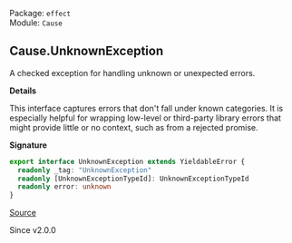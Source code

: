Package: `effect`<br />
Module: `Cause`<br />

## Cause.UnknownException

A checked exception for handling unknown or unexpected errors.

**Details**

This interface captures errors that don't fall under known categories. It is
especially helpful for wrapping low-level or third-party library errors that
might provide little or no context, such as from a rejected promise.

**Signature**

```ts
export interface UnknownException extends YieldableError {
  readonly _tag: "UnknownException"
  readonly [UnknownExceptionTypeId]: UnknownExceptionTypeId
  readonly error: unknown
}
```

[Source](https://github.com/Effect-TS/effect/tree/main/packages/effect/src/Cause.ts#L439)

Since v2.0.0
